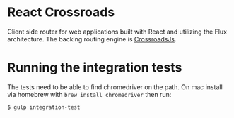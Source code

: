 # React Crossroads

Client side router for web applications built with React and utilizing the Flux architecture. The backing routing engine is [CrossroadsJs](http://millermedeiros.github.io/crossroads.js/).

# Running the integration tests

The tests need to be able to find chromedriver on the path. On mac install via homebrew with `brew install chromedriver` then run:

```bash
$ gulp integration-test
```
